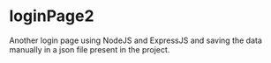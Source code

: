 # loginPage2
Another login page using NodeJS and ExpressJS and saving the data manually in a json file present in the project.
